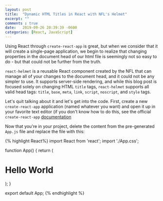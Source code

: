 ```yaml
---
layout: post
title:  "Dynamic HTML Titles in React with NFL's Helmet"
excerpt: ""
comments : true
date:   2019-09-26 20:39:39 -0600
categories: [React, JavaScript]
---
```


Using React through `create-react-app` is great, but when we consider that it will create a single-page application, 
we begin to realize that changing properties in the document head of our html file is seemingly not so easy to do - but that
could not be further from the truth. 

`react-helmet` is a reusable React component created by the NFL that can manage all of your changes to the document head, and it could
not be any simpler to use. It supports server-side rendering, and while this blog post is focused solely on changing HTML `title` tags,
`react-helmet` supports all valid head tags: `title`, `base`, `meta`, `link`, `script`, `noscript`, and `style` tags.

Let's quit talking about it and let's get into the code. First, create a new `create-react-app` application (named whatever you want) and open it up in your favorite
text editor (if you don't know how to do this, see the official `create-react-app` [documentation](https://create-react-app.dev/docs/getting-started)

Now that you're in your project, delete the content from the pre-generated  `App.js` file and replace the file with this:

{% highlight React%}
import React from 'react';
import './App.css';

function App() {
  return (
    <div className="App">
      <h1>Hello World</h1>
    </div>
  );
}

export default App;
{% endhighlight %}
